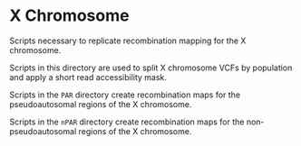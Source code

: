 # X Chromosome 

Scripts necessary to replicate recombination mapping for the X chromosome. 

Scripts in this directory are used to split X chromosome VCFs by population and apply a short read accessibility mask. 

Scripts in the `PAR` directory create recombination maps for the pseudoautosomal regions of the X chromosome. 

Scripts in the `nPAR` directory create recombination maps for the non-pseudoautosomal regions of the X chromosome. 